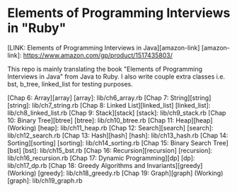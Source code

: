 # Elements of Programming Interviews in "Ruby"

[LINK: Elements of Programming Interviews in Java][amazon-link]
[amazon-link]: https://www.amazon.com/gp/product/1517435803/

This repo is mainly translating the book "Elements of Programming Interviews in Java" from Java to Ruby.
I also write couple extra classes i.e. bst, b_tree, linked_list for testing purposes.

[Chap 6: Array][array]
[array]: lib/ch6_array.rb
[Chap 7: String][string]
[string]: lib/ch7_string.rb
[Chap 8: Linked List][linked_list]
[linked_list]: lib/ch8_linked_list.rb
[Chap 9: Stack][stack]
[stack]: lib/ch9_stack.rb
[Chap 10: Binary Tree][btree]
[btree]: lib/ch10_btree.rb
[Chap 11: Heap][heap] (Working)
[heap]: lib/ch11_heap.rb
[Chap 12: Search][search]
[search]: lib/ch12_search.rb
[Chap 13: Hash][hash]
[hash]: lib/ch13_hash.rb
[Chap 14: Sorting][sorting]
[sorting]: lib/ch14_sorting.rb
[Chap 15: Binary Search Tree][bst]
[bst]: lib/ch15_bst.rb
[Chap 16: Recursion][recursion]
[recursion]: lib/ch16_recursion.rb
[Chap 17: Dynamic Programming][dp]
[dp]: lib/ch17_dp.rb
[Chap 18: Greedy Algorithms and Invariants][greedy] (Working)
[greedy]: lib/ch18_greedy.rb
[Chap 19: Graph][graph] (Working)
[graph]: lib/ch19_graph.rb

